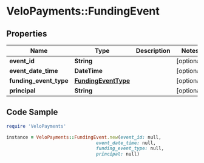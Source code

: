 # VeloPayments::FundingEvent

## Properties

Name | Type | Description | Notes
------------ | ------------- | ------------- | -------------
**event_id** | **String** |  | [optional] 
**event_date_time** | **DateTime** |  | [optional] 
**funding_event_type** | [**FundingEventType**](FundingEventType.md) |  | [optional] 
**principal** | **String** |  | [optional] 

## Code Sample

```ruby
require 'VeloPayments'

instance = VeloPayments::FundingEvent.new(event_id: null,
                                 event_date_time: null,
                                 funding_event_type: null,
                                 principal: null)
```


